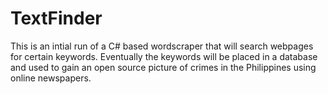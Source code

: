 # TextFinder
This is an intial run of a C# based wordscraper that will search webpages for certain keywords. Eventually the keywords will be placed in a database and used to gain an open source picture of crimes in the Philippines using online newspapers.
